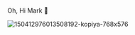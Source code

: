 ### 
Oh, Hi Mark 👋
<!---
<> (👨🏻‍💻 I'm Ivan, computer Science student from Yaroslavl)

🗿 Learning Python, Java, C++,ML/DL 

📧 E-mail: nechaev.ivan@yandex.ru

❌ Looking for first job ❌

--->

![150412976013508192-kopiya-768x576](https://user-images.githubusercontent.com/29896284/155330541-fafdcdb4-d45a-4aa0-9cc3-e993460ef65c.jpg)
